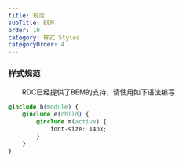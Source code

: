 ```yaml
---
title: 规范
subTitle: BEM
order: 10
category: 样式 Styles
categoryOrder: 4
---
```


### 样式规范

&emsp;&emsp;RDC已经提供了BEM的支持，请使用如下语法编写
```css
@include b(module) {
    @include e(child) {
        @include m(active) {
            font-size: 14px;
        }
    }
}
